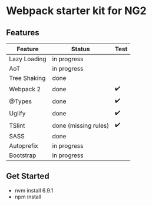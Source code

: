 # Webpack starter kit for NG2

## Features
| Feature       | Status               | Test |
|---------------|----------------------|------|
| Lazy Loading  | in progress          |      |
| AoT           | in progress          |      |
| Tree Shaking  | done                 |      |
| Webpack 2     | done                 | ✔️    |
| @Types        | done                 | ✔️    |
| Uglify        | done                 | ✔️    |
| TSlint        | done (missing rules) | ✔️    |
| SASS          | done                 |      |
| Autoprefix    | in progress          |      |
| Bootstrap     | in progress          |      |

## Get Started
* nvm install 6.9.1
* npm install
